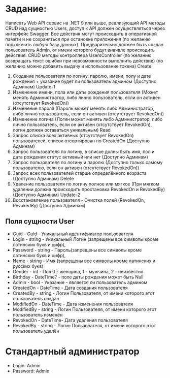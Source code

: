 # Задание: 
Написать Web API сервис на .NET 9 или выше, реализующий API методы CRUD над 
сущностью Users, доступ к API должен осуществляться через интерфейс Swagger. 
Все действия могут происходить в оперативной памяти и не сохраняться при остановке 
приложения (по желанию подключить любую базу данных). 
Предварительно должен быть создан пользователь Admin, от имени которого будут вначале 
происходить действия. 
CRUD методы контроллера UsersController 
(по желанию возвращать текст ошибки при невозможности выполнить действие) 
(по желанию можно добавить выдачу и использование токена) 
Create 
1) Создание пользователя по логину, паролю, имени, полу и дате рождения + указание будет ли 
пользователь админом (Доступно Админам) 
Update-1 
2) Изменение имени, пола или даты рождения пользователя (Может менять Администратор, либо 
лично пользователь, если он активен (отсутствует RevokedOn)) 
3) Изменение пароля (Пароль может менять либо Администратор, либо лично пользователь, если 
он активен (отсутствует RevokedOn)) 
4) Изменение логина (Логин может менять либо Администратор, либо лично пользователь, если 
он активен (отсутствует RevokedOn), логин должен оставаться уникальным) 
Read     
5) Запрос списка всех активных (отсутствует RevokedOn) пользователей, список отсортирован по 
CreatedOn (Доступно Админам) 
6) Запрос пользователя по логину, в списке долны быть имя, пол и дата рождения статус активный 
или нет (Доступно Админам) 
7) Запрос пользователя по логину и паролю (Доступно только самому пользователю, если он 
активен (отсутствует RevokedOn)) 
8) Запрос всех пользователей старше определённого возраста (Доступно Админам) 
Delete 
9) Удаление пользователя по логину полное или мягкое (При мягком удалении должна 
происходить простановка RevokedOn и RevokedBy) (Доступно Админам) 
Update-2 
10) Восстановление пользователя - Очистка полей (RevokedOn, RevokedBy) (Доступно Админам)

## Поля сущности User 
- Guid - Guid - Уникальный идентификатор пользователя 
- Login - string - Уникальный Логин (запрещены все символы кроме латинских букв и цифр), 
- Password - string - Пароль(запрещены все символы кроме латинских букв и цифр), 
- Name - string - Имя (запрещены все символы кроме латинских и русских букв) 
- Gender - int - Пол 0 - женщина, 1 - мужчина, 2 - неизвестно 
- Birthday - DateTime? - поле даты рождения может быть Null 
- Admin - bool - Указание - является ли пользователь админом 
- CreatedOn - DateTime - Дата создания пользователя 
- CreatedBy - string - Логин Пользователя, от имени которого этот пользователь создан 
- ModifiedOn - DateTime - Дата изменения пользователя 
- ModifiedBy - string - Логин Пользователя, от имени которого этот пользователь изменён 
- RevokedOn - DateTime- Дата удаления пользователя 
- RevokedBy - string - Логин Пользователя, от имени которого этот пользователь удалён

# Стандартный администратор
- Login: Admin
- Password: Admin
